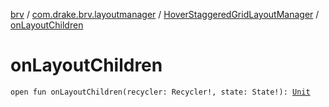 [brv](../../index.md) / [com.drake.brv.layoutmanager](../index.md) / [HoverStaggeredGridLayoutManager](index.md) / [onLayoutChildren](./on-layout-children.md)

# onLayoutChildren

`open fun onLayoutChildren(recycler: Recycler!, state: State!): `[`Unit`](https://kotlinlang.org/api/latest/jvm/stdlib/kotlin/-unit/index.html)